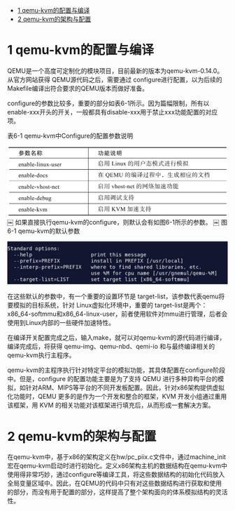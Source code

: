 
<!-- @import "[TOC]" {cmd="toc" depthFrom=1 depthTo=6 orderedList=false} -->

<!-- code_chunk_output -->

- [ 1 qemu-kvm的配置与编译](#1-qemu-kvm的配置与编译)
- [ 2 qemu\-kvm的架构与配置](#2-qemu-kvm的架构与配置)

<!-- /code_chunk_output -->

# 1 qemu-kvm的配置与编译

QEMU是一个高度可定制化的模块项目，目前最新的版本为qemu-kvm-0.14.0。从官方网站获得 QEMU源代码之后，需要通过 configure进行配置，以为后续的Makefile编译出符合要求的QEMU版本而做好准备。

configure的参数比较多，重要的部分如表6-1所示。因为篇幅限制，所有以enable-xxx开头的开关，一般都具有disable-xxx用于禁止xxx功能配置的对应项。

表6-1 qemu\-kvm中Configure的配置参数说明

![2019-07-05-23-44-21.png](./images/2019-07-05-23-44-21.png)
￼
如果直接执行qemu\-kvm的configure，则默认会有如图6\-1所示的参数。
￼
图6-1 qemu\-kvm的默认参数

![2019-07-05-23-44-41.png](./images/2019-07-05-23-44-41.png)

在这些默认的参数中，有一个重要的设置环节是 target-list，该参数代表qemu将要模拟的目标系统，针对 Linux虚拟化环境中，重要的 target-list是两个：x86_64-softmmu和x86_64-linux-user，前者使用软件对mmu进行管理，后者会使用到Linux内部的一些硬件加速特性。

在编译开关配置完成之后，输入make，就可以对qemu\-kvm的源代码进行编译，编译完成后，将获得 qemu\-img、qemu\-nbd、qemi\-io 和与最终编译相关的qemu\-kvm执行主程序。

qemu\-kvm的主程序执行针对特定平台的模拟功能，其具体配置在configure阶段中。但是，configure 的配置功能主要是为了支持 QEMU 进行多种异构平台的模拟，如针对ARM、MIPS等平台的不同开发板配置。因此，针对x86架构提供虚拟化功能时，QEMU 更多的是作为一个开发和整合的框架，KVM 开发小组通过重用该框架，用 KVM 的相关功能对该框架进行填充后，从而形成一套解决方案。

# 2 qemu\-kvm的架构与配置

在qemu\-kvm中，基于x86的架构定义在hw/pc\_piix.c文件中，通过machine\_init宏在qemu\-kvm启动时进行初始化。定义x86架构主机的数据结构在qemu\-kvm中使用得非常巧妙，通过configure等编译工具，将这些数据结构的初始化代码放入全局变量区域中。因此，在QEMU的代码中只有对这些数据结构进行获取和使用的部分，而没有用于配置的部分，这样提高了整个架构面向的体系模拟结构的灵活性。
